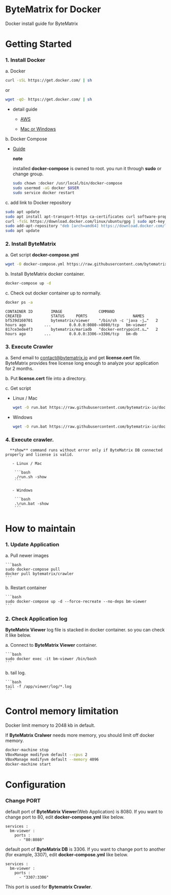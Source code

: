 ByteMatrix for Docker
=====================
Docker install guide for ByteMatrix

# Getting Started

### 1. Install Docker

  a. Docker

  ```bash
  curl -sSL https://get.docker.com/ | sh 
  ```

  or

  ```bash
  wget -qO- https://get.docker.com/ | sh
  ```

  - detail guide

    + [AWS](http://docs.aws.amazon.com/AmazonECS/latest/developerguide/docker-basics.html#install_docker)

    + [Mac or Windows](https://www.docker.com/get-started)

  b. Docker Compose
  
   - [Guide](https://docs.docker.com/compose/install/)

     **note**

     installed **docker-compose** is owned to root. you run it through **sudo** or change group.
     ```bash
     sudo chown :docker /usr/local/bin/docker-compose
     sudo usermod -aG docker $USER
     sudo service docker restart
     ```

  c. add link to Docker repository
  ```bash
  sudo apt update
  sudo apt install apt-transport-https ca-certificates curl software-properties-common
  curl -fsSL https://download.docker.com/linux/ubuntu/gpg | sudo apt-key add -
  sudo add-apt-repository "deb [arch=amd64] https://download.docker.com/linux/ubuntu bionic stable"
  sudo apt update  
  ```

### 2. Install ByteMatrix

  a. Get script **docker-compose.yml**
  
  ```bash
  wget -O docker-compose.yml https://raw.githubusercontent.com/bytematrix-io/docker/master/docker-compose.yml
  ```  
   
  b. Install ByteMatrix docker container.

  ```bash
  docker-compose up -d
  ```

  c. Check out docker container up to normally.

  ```bash
  docker ps -a
  ```
 
  ```
  CONTAINER ID        IMAGE                COMMAND                  CREATED             STATUS     PORTS                    NAMES
  bf539d160701        bytematrix/viewer    "/bin/sh -c 'java -j…"   2 hours ago        ...        0.0.0.0:8080->8080/tcp   bm-viewer
  817ce3ede4f3        bytematrix/mariadb   "docker-entrypoint.s…"   2 hours ago        ...        0.0.0.0:3306->3306/tcp   bm-db
  ```

### 3. Execute Crawler

 a. Send email to [contact@bytematrix.io](mailto:contact@bytematrix.io) and get **license.cert** file. <br>
    ByteMatrix provides free license long enough to analyze your application for 2 months.
      
 b. Put **license.cert** file into a directory.
   
 c. Get script

   - Linux / Mac

     ```bash
     wget -O run.bat https://raw.githubusercontent.com/bytematrix-io/docker/master/executor/crawler/run.sh
     ```

   - Windows

     ```bash
     wget -O run.bat https://raw.githubusercontent.com/bytematrix-io/docker/master/executor/crawler/run.bat
     ```       

### 4. Execute crawler. 
      
      **show** command runs without error only if ByteMatrix DB connected properly and license is valid.
      
       - Linux / Mac

        ```bash
        ./run.sh -show
        ```

       - Windows

        ```bash
        .\run.bat -show
        ```
   
# How to maintain

### 1. Update Application

  a. Pull newer images

    ```bash
    sudo docker-compose pull
    docker pull bytematrix/crawler
    ```

  b. Restart container

    ```bash
    sudo docker-compose up -d --force-recreate --no-deps bm-viewer
    ```

### 2. Check Application log

  **ByteMatrix Viewer** log file is stacked in docker container. so you can check it like below.

  a. Connect to **ByteMatrix Viewer** container.

    ```bash
    sudo docker exec -it bm-viewer /bin/bash
    ```

  b. tail log.

    ```bash
    tail -f /app/viewer/log/*.log
    ```

# Control memory limitation

Docker limit memory to 2048 kb in default.

If **ByteMatrix Cralwer** needs more memory, you should limit off docker memory.

```bash
docker-machine stop
VBoxManage modifyvm default --cpus 2
VBoxManage modifyvm default --memory 4096
docker-machine start
```

# Configuration

### Change PORT

default port of **ByteMatrix Viewer**(Web Application) is 8080.
If you want to change port to 80, edit **docker-compose.yml** like below.
```
services :
  bm-viewer :
    ports :
      - "80:8080"
```

default port of **ByteMatrix DB** is 3306.
If you want to change port to another (for example, 3307), edit **docker-compose.yml** like below.
```
services :
  bm-viewer :
    ports :
      - "3307:3306"
```

This port is used for **Bytematrix Crawler**.
